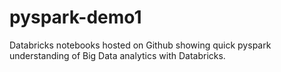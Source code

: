 # pyspark-demo1
Databricks notebooks hosted on Github showing quick pyspark understanding of Big Data analytics with Databricks.
